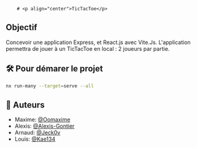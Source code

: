         # <p align="center">TicTacToe</p>

## Objectif
Concevoir une application Express, et React.js avec Vite.Js.
L'application permettra de jouer à un TicTacToe en local : 2 joueurs par partie.


## 🛠️ Pour démarer le projet
```bash
nx run-many --target=serve --all
```
        
## 🙇 Auteurs
- Maxime: [@Oomaxime](https://github.com/Oomaxime)
- Alexis: [@Alexis-Gontier](https://github.com/Alexis-Gontier)
- Arnaud: [@Jeck0v](https://github.com/Jeck0v)
- Louis:  [@Kae134](https://github.com/Kae134)
